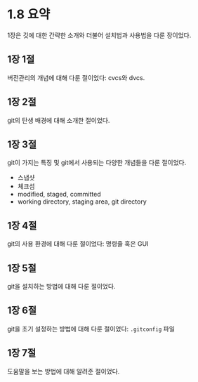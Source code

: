 # 1.8 요약
1장은 깃에 대한 간략한 소개와 더불어 설치법과 사용법을 다룬 장이었다.

## 1장 1절
버전관리의 개념에 대해 다룬 절이었다: cvcs와 dvcs.

## 1장 2절
git의 탄생 배경에 대해 소개한 절이었다.

## 1장 3절
git이 가지는 특징 및 git에서 사용되는 다양한 개념들을 다룬 절이었다.
- 스냅샷
- 체크섬
- modified, staged, committed
- working directory, staging area, git directory

## 1장 4절
git의 사용 환경에 대해 다룬 절이었다: 명령줄 혹은 GUI

## 1장 5절
git을 설치하는 방법에 대해 다룬 절이었다.

## 1장 6절
git을 초기 설정하는 방법에 대해 다룬 절이었다: `.gitconfig` 파일

## 1장 7절
도움말을 보는 방법에 대해 알려준 절이었다.